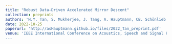 ```yaml
---
title: "Robust Data-Driven Accelerated Mirror Descent"
collection: preprints
authors: 'H.Y. Tan, S. Mukherjee, J. Tang, A. Hauptmann, CB. Schönlieb'
date: 2022-10-25
paperurl: 'http://asHauptmann.github.io/files/2022_Tan_preprint.pdf'
venue: 'IEEE International Conference on Acoustics, Speech and Signal Processing"
---
```

